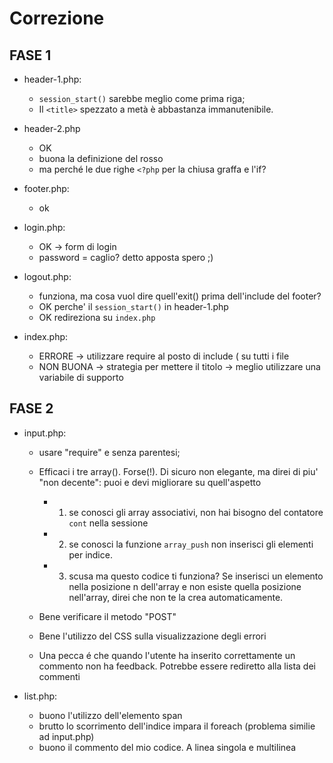 # Correzione

## FASE 1

* header-1.php:
    * `session_start()` sarebbe meglio come prima riga;
    * Il `<title>` spezzato a metà è abbastanza immanutenibile.

* header-2.php
    * OK
    * buona la definizione del rosso
    * ma perché le due righe `<?php` per la chiusa graffa e l'if?

* footer.php:
    * ok

* login.php:
    * OK -> form di login
    * password = caglio? detto apposta spero ;)

* logout.php:
    * funziona, ma cosa vuol dire quell'exit() prima dell'include del footer?
    * OK perche' il `session_start()` in header-1.php
    * OK redireziona su `index.php`

* index.php:
    * ERRORE -> utilizzare require al posto di include ( su tutti i file
    * NON BUONA -> strategia per mettere il titolo -> meglio utilizzare una variabile di supporto

## FASE 2

* input.php:
    * usare "require" e senza parentesi;
    * Efficaci i tre array(). Forse(!). Di sicuro non elegante, ma direi di piu' "non decente": puoi e devi migliorare su quell'aspetto
        * 1. se conosci gli array associativi, non hai bisogno del contatore `cont` nella sessione
        * 2. se conosci la funzione `array_push` non inserisci gli elementi per indice.
        * 3. scusa ma questo codice ti funziona? Se inserisci un elemento nella posizione n dell'array e non esiste quella posizione nell'array, direi che non te la crea automaticamente.

    * Bene verificare il metodo "POST"
    * Bene l'utilizzo del CSS sulla visualizzazione degli errori
    * Una pecca é che quando l'utente ha inserito correttamente un commento non ha feedback. Potrebbe essere rediretto alla lista dei commenti

* list.php:
    * buono l'utilizzo dell'elemento span
    * brutto lo scorrimento dell'indice impara il foreach (problema similie ad input.php)
    * buono il commento del mio codice. A linea singola e multilinea


